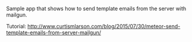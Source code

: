 Sample app that shows how to send template emails from the server with mailgun.

Tutorial: http://www.curtismlarson.com/blog/2015/07/30/meteor-send-template-emails-from-server-mailgun/